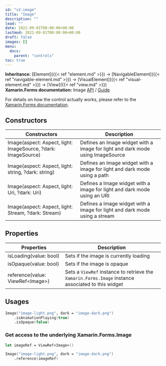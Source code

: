 ```yaml
---
id: "v2-image"
title: "Image"
description: ""
lead: ""
date: 2022-09-01T00:00:00+00:00
lastmod: 2022-09-01T00:00:00+00:00
draft: false
images: []
menu:
  docs:
    parent: "controls"
toc: true
---
```


**Inheritance:** [Element]({{< ref "element.md" >}}) -> [NavigableElement]({{< ref "navigable-element.md" >}}) -> [VisualElement]({{< ref "visual-element.md" >}}) -> [View]({{< ref "view.md" >}})  
**Xamarin.Forms documentation:** Image [API](https://docs.microsoft.com/en-us/dotnet/api/xamarin.forms.image) / [Guide](https://docs.microsoft.com/en-us/xamarin/xamarin-forms/user-interface/images?tabs=macos)

For details on how the control actually works, please refer to the [Xamarin.Forms documentation](https://docs.microsoft.com/en-us/xamarin/xamarin-forms/user-interface/images?tabs=macos).

## Constructors

| Constructors | Description |
|--|--|
| Image(aspect: Aspect, light: ImageSource, ?dark: ImageSource) | Defines an Image widget with a image for light and dark mode using ImageSource |
| Image(aspect: Aspect, light: string, ?dark: string) | Defines an Image widget with a image for light and dark mode using a path |
| Image(aspect: Aspect, light: Uri, ?dark: Uri) | Defines a Image widget with a image for light and dark mode using an URI |
| Image(aspect: Aspect, light: Stream, ?dark: Stream) | Defines a Image widget with a image for light and dark mode using a stream |

## Properties

| Properties | Description |
|--|--|
| isLoading(value: bool) | Sets if the image is currently loading |
| isOpaque(value: bool) | Sets if the image is opaque |
| reference(value: ViewRef&lt;Image&gt;) | Sets a `ViewRef` instance to retrieve the `Xamarin.Forms.Image` instance associated to this widget |

## Usages

```fs
Image("image-light.png", dark = "image-dark.png")
    .isAnimationPlaying(true)
    .isOpaque(false)
```

### Get access to the underlying Xamarin.Forms.Image

```fs
let imageRef = ViewRef<Image>()

Image("image-light.png", dark = "image-dark.png")
    .reference(imageRef)
```
